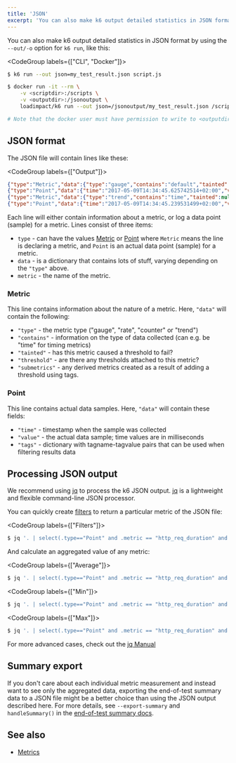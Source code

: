 ```yaml
---
title: 'JSON'
excerpt: 'You can also make k6 output detailed statistics in JSON format by using the --out option.'
---
```


You can also make k6 output detailed statistics in JSON format by using the `--out/-o` option for `k6 run`, like this:

<CodeGroup labels={["CLI", "Docker"]}>

```bash
$ k6 run --out json=my_test_result.json script.js
```

```bash
$ docker run -it --rm \
    -v <scriptdir>:/scripts \
    -v <outputdir>:/jsonoutput \
    loadimpact/k6 run --out json=/jsonoutput/my_test_result.json /scripts/script.js

# Note that the docker user must have permission to write to <outputdir>!
```

</CodeGroup>


## JSON format

The JSON file will contain lines like these:

<CodeGroup labels={["Output"]}>

```json
{"type":"Metric","data":{"type":"gauge","contains":"default","tainted":null,"thresholds":[],"submetrics":null},"metric":"vus"}
{"type":"Point","data":{"time":"2017-05-09T14:34:45.625742514+02:00","value":5,"tags":null},"metric":"vus"}
{"type":"Metric","data":{"type":"trend","contains":"time","tainted":null,"thresholds":["avg<1000"],"submetrics":null},"metric":"http_req_duration"}
{"type":"Point","data":{"time":"2017-05-09T14:34:45.239531499+02:00","value":459.865729,"tags":{"group":"::my group::json","method":"GET","status":"200","url":"https://httpbin.org/get"}},"metric":"http_req_duration"}
```

</CodeGroup>

Each line will either contain information about a metric, or log a data point (sample) for a metric. Lines consist of three items:

- `type` - can have the values [Metric](#metric) or [Point](#point) where `Metric` means the line is declaring a metric, and `Point` is an actual data point (sample) for a metric.
- `data` - is a dictionary that contains lots of stuff, varying depending on the `"type"` above.
- `metric` - the name of the metric.

### Metric

This line contains information about the nature of a metric. Here, `"data"` will contain the following:

- `"type"` - the metric type ("gauge", "rate", "counter" or "trend")
- `"contains"` - information on the type of data collected (can e.g. be "time" for timing metrics)
- `"tainted"` - has this metric caused a threshold to fail?
- `"threshold"` - are there any thresholds attached to this metric?
- `"submetrics"` - any derived metrics created as a result of adding a threshold using tags.

### Point

This line contains actual data samples. Here, `"data"` will contain these fields:

- `"time"` - timestamp when the sample was collected
- `"value"` - the actual data sample; time values are in milliseconds
- `"tags"` - dictionary with tagname-tagvalue pairs that can be used when filtering results data

## Processing JSON output

We recommend using [jq][jq_url] to process the k6 JSON output. [jq][jq_url] is a lightweight and flexible command-line JSON processor.

You can quickly create [filters][jq_filters_url] to return a particular metric of the JSON file:

<CodeGroup labels={["Filters"]}>

```bash
$ jq '. | select(.type=="Point" and .metric == "http_req_duration" and .data.tags.status >= "200")' myscript-output.json
```

</CodeGroup>

And calculate an aggregated value of any metric:

<CodeGroup labels={["Average"]}>

```bash
$ jq '. | select(.type=="Point" and .metric == "http_req_duration" and .data.tags.status >= "200") | .data.value' myscript-output.json | jq -s 'add/length'
```

</CodeGroup>

<CodeGroup labels={["Min"]}>

```bash
$ jq '. | select(.type=="Point" and .metric == "http_req_duration" and .data.tags.status >= "200") | .data.value' myscript-output.json | jq -s min
```

</CodeGroup>

<CodeGroup labels={["Max"]}>

```bash
$ jq '. | select(.type=="Point" and .metric == "http_req_duration" and .data.tags.status >= "200") | .data.value' myscript-output.json | jq -s max
```

</CodeGroup>

For more advanced cases, check out the [jq Manual][jq_manual_url]

[jq_url]: https://stedolan.github.io/jq/ 'jq_url'
[jq_filters_url]: https://stedolan.github.io/jq/manual/#Basicfilters 'jq_filters_url'
[jq_manual_url]: https://stedolan.github.io/jq/manual/ 'jq_manual_url'

## Summary export

If you don't care about each individual metric measurement and instead want to see only the aggregated data, exporting the end-of-test summary data to a JSON file might be a better choice than using the JSON output described here. For more details, see `--export-summary` and `handleSummary()` in the [end-of-test summary docs](/results-visualization/end-of-test-summary).

## See also

- [Metrics](/using-k6/metrics)
